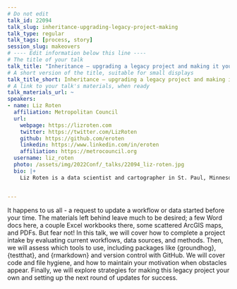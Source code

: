 ```yaml
---
# Do not edit
talk_id: 22094
talk_slug: inheritance-upgrading-legacy-project-making
talk_type: regular
talk_tags: [process, story]
session_slug: makeovers
# ---- Edit information below this line ----
# The title of your talk
talk_title: "Inheritance – upgrading a legacy project and making it your own"
# A short version of the title, suitable for small displays
talk_title_short: Inheritance – upgrading a legacy project and making it your own
# A link to your talk's materials, when ready
talk_materials_url: ~
speakers:
- name: Liz Roten
  affiliation: Metropolitan Council
  url:
    webpage: https://lizroten.com
    twitter: https://twitter.com/LizRoten
    github: https://github.com/eroten
    linkedin: https://www.linkedin.com/in/eroten
    affiliation: https://metrocouncil.org
  username: liz_roten
  photo: /assets/img/2022Conf/_talks/22094_liz-roten.jpg
  bio: |+
    Liz Roten is a data scientist and cartographer in St. Paul, Minnesota.


---
```


<!-- ABSTRACT ----
Please write abstract below. You may use simple markdown (links, code style, bold, italics)
-->

It happens to us all - a request to update a workflow or data started before
your time. The materials left behind leave much to be desired; a few Word docs
here, a couple Excel workbooks there, some scattered ArcGIS maps, and PDFs.
But fear not! In this talk, we will cover how to complete a project intake
by evaluating current workflows, data sources, and methods. Then, we will
assess which tools to use, including packages like {groundhog}, {testthat},
and {rmarkdown} and version control with GitHub. We will cover code and file
hygiene, and how to maintain your motivation when obstacles appear. Finally, we
will explore strategies for making this legacy project your own and setting up
the next round of updates for success.
